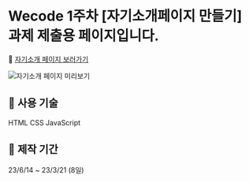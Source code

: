 # Wecode 1주차 **[자기소개페이지 만들기] 과제 제출용 페이지**입니다.

🔗 [자기소개 페이지 보러가기](https://n-yujeong.github.io/INTRODUCE/Index.html)

![자기소개 페이지 미리보기](https://github.com/user-attachments/assets/696f11e0-a1f6-4fa3-88a9-b2d8b78264ea)


## 📌 사용 기술
HTML CSS JavaScript

## 📌 제작 기간
23/6/14 ~ 23/3/21 (8일)
